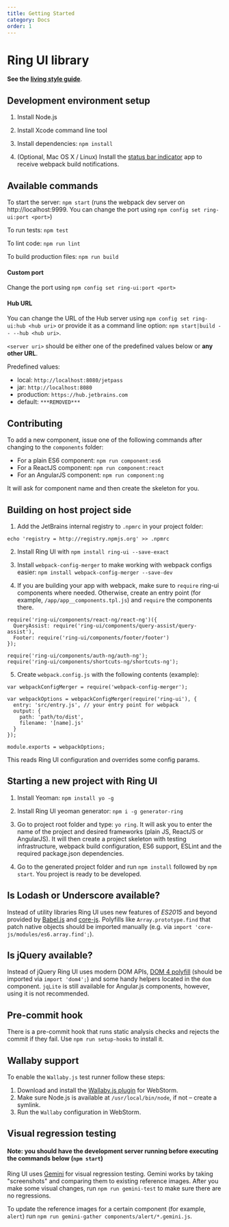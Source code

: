 ```yaml
---
title: Getting Started
category: Docs 
order: 1
---
```


# Ring UI library

**See the [living style guide](http://ring-ui.github.io)**.

## Development environment setup

1. Install Node.js

2. Install Xcode command line tool 

3. Install dependencies: `npm install`

4. (Optional, Mac OS X / Linux) Install the [status bar indicator](https://github.com/roman01la/anybar-webpack#known-apps) app to receive webpack build notifications.

## Available commands

To start the server: `npm start` (runs the webpack dev server on http://localhost:9999. You can change the port using `npm config set ring-ui:port <port>`)

To run tests: `npm test`

To lint code: `npm run lint`

To build production files: `npm run build`

#### Custom port

Change the port using `npm config set ring-ui:port <port>`

#### Hub URL

You can change the URL of the Hub server using `npm config set ring-ui:hub <hub uri>` or provide it as a command line option: `npm start|build -- --hub <hub uri>`.

`<server uri>` should be either one of the predefined values below or __any other URL__.

Predefined values:

  * local: `http://localhost:8080/jetpass`
  * jar: `http://localhost:8080`
  * production: `https://hub.jetbrains.com`
  * default: `***REMOVED***`


## Contributing

To add a new component, issue one of the following commands after changing to the `components` folder:
  * For a plain ES6 component: `npm run component:es6`
  * For a ReactJS component: `npm run component:react`
  * For an AngularJS component: `npm run component:ng`
  
It will ask for component name and then create the skeleton for you.
  
## Building on host project side

1. Add the JetBrains internal registry to `.npmrc` in your project folder:

```
echo 'registry = http://registry.npmjs.org' >> .npmrc
```

2. Install Ring UI with `npm install ring-ui --save-exact` 

3. Install `webpack-config-merger` to make working with webpack configs easier: `npm install webpack-config-merger --save-dev`

4. If you are building your app with webpack, make sure to `require` ring-ui components where needed. Otherwise, create an entry point (for example, `/app/app__components.tpl.js`) and
`require` the components there. 

```
require('ring-ui/components/react-ng/react-ng')({
  QueryAssist: require('ring-ui/components/query-assist/query-assist'),
  Footer: require('ring-ui/components/footer/footer')
});

require('ring-ui/components/auth-ng/auth-ng');
require('ring-ui/components/shortcuts-ng/shortcuts-ng');
```

5. Create `webpack.config.js` with the following contents (example):

```
var webpackConfigMerger = require('webpack-config-merger');

var webpackOptions = webpackConfigMerger(require('ring-ui'), {
  entry: 'src/entry.js', // your entry point for webpack
  output: {
    path: 'path/to/dist',
    filename: '[name].js'
  }
});

module.exports = webpackOptions;
```

This reads Ring UI configuration and overrides some config params.

## Starting a new project with Ring UI

1. Install Yeoman: `npm install yo -g`

2. Install Ring UI yeoman generator: `npm i -g generator-ring`

3. Go to project root folder and type: `yo ring`. It will ask you to enter the name of the project
and desired frameworks (plain JS, ReactJS or AngularJS). It will then create a project skeleton
with testing infrastructure, webpack build configuration, ES6 support, ESLint and the required package.json dependencies.

4. Go to the generated project folder and run `npm install` followed by `npm start`. You project is ready to be developed.

## Is Lodash or Underscore available?

Instead of utility libraries Ring UI uses new features of *ES2015* and beyond provided by [Babel.js](https://babeljs.io) and [core-js](https://github.com/zloirock/core-js/).
Polyfills like `Array.prototype.find` that patch native objects should be imported manually (e.g. via `import 'core-js/modules/es6.array.find';`).

## Is jQuery available?

Instead of jQuery Ring UI uses modern DOM APIs, [DOM 4 polyfill](https://github.com/WebReflection/dom4) (should be imported via `import 'dom4';`) 
and some handy helpers located in the `dom` component. `jqLite` is still available for Angular.js components, however, using it is not recommended.

## Pre-commit hook

There is a pre-commit hook that runs static analysis checks and rejects the commit if they fail.
Use `npm run setup-hooks` to install it.

## Wallaby support

To enable the `Wallaby.js` test runner follow these steps:
 
1. Download and install the [Wallaby.js plugin](http://wallabyjs.com/) for WebStorm.
2. Make sure Node.js is available at `/usr/local/bin/node`, if not – create a symlink.  
3. Run the `Wallaby` configuration in WebStorm.


## Visual regression testing

#### Note: you should have the development server running before executing the commands below (`npm start`)

Ring UI uses [Gemini](https://ru.bem.info/tools/testing/gemini) for visual regression testing. Gemini works
by taking "screenshots" and comparing them to existing reference images. After you make some visual changes, 
run `npm run gemini-test` to make sure there are no regressions.

To update the reference images for a certain component (for example, `alert`) run 
`npm run gemini-gather components/alert/*.gemini.js`.
